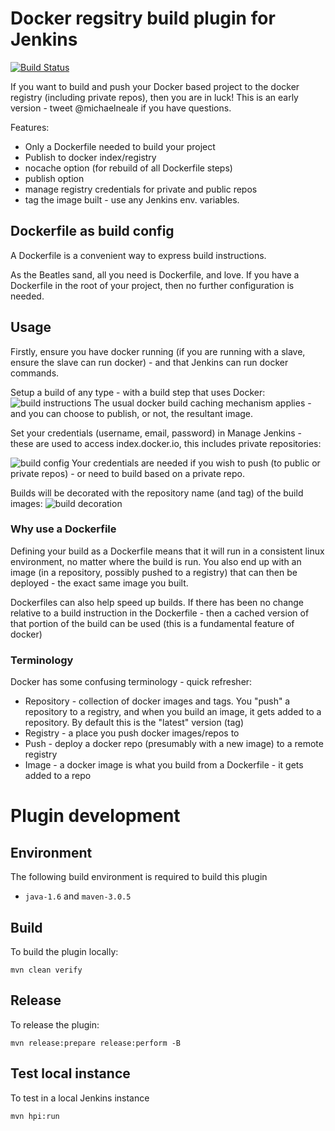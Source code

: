 # Docker regsitry build plugin for Jenkins

[![Build Status](https://buildhive.cloudbees.com/job/cloudbees/job/jenkins-docker-registry-builder/badge/icon)](https://buildhive.cloudbees.com/job/cloudbees/job/jenkins-docker-registry-builder/)

If you want to build and push your Docker based project to the docker registry (including private repos), then you are in luck! This is an early version - tweet @michaelneale if you have questions.

Features:
   * Only a Dockerfile needed to build your project
   * Publish to docker index/registry
   * nocache option (for rebuild of all Dockerfile steps)
   * publish option
   * manage registry credentials for private and public repos
   * tag the image built - use any Jenkins env. variables.


## Dockerfile as build config

A Dockerfile is a convenient way to express build instructions.

As the Beatles sand, all you need is Dockerfile, and love. If you have a Dockerfile in the root
of your project, then no further configuration is needed.

## Usage

Firstly, ensure you have docker running (if you are running with a slave, ensure the slave can run docker) - and that Jenkins can run docker commands.

Setup a build of any type - with a build step that uses Docker:
![build instructions](https://raw.githubusercontent.com/jenkinsci/docker-build-publish-plugin/master/build-config.png)
The usual docker build caching mechanism applies - and you can choose to publish, or not, the resultant image.

Set your credentials (username, email, password) in Manage Jenkins - these are used to access index.docker.io, this includes private repositories:

![build config](https://raw.githubusercontent.com/jenkinsci/docker-build-publish-plugin/master/registry-setup.png)
Your credentials are needed if you wish to push  (to public or private repos) - or need to build based on a private repo.

Builds will be decorated with the repository name (and tag) of the build images:
![build decoration](https://raw.githubusercontent.com/jenkinsci/docker-build-publish-plugin/master/build-label.png)

### Why use a Dockerfile

Defining your build as a Dockerfile means that it will run in a consistent linux environment, no matter where the build is run.
You also end up with an image (in a repository, possibly pushed to a registry) that can then be deployed - the exact same image you built.

Dockerfiles can also help speed up builds. If there has been no change relative to a build instruction in the Dockerfile - then a cached version of that portion of the build can be used (this is a fundamental feature of docker)


### Terminology

Docker has some confusing terminology - quick refresher:

 * Repository - collection of docker images and tags. You "push" a repository to a registry, and when you build an image, it gets added to a repository.
 By default this is the "latest" version (tag)
 * Registry - a place you push docker images/repos to
 * Push - deploy a docker repo (presumably with a new image) to a remote registry
 * Image - a docker image is what you build from a Dockerfile - it gets added to a repo

# Plugin development

## Environment

The following build environment is required to build this plugin

* `java-1.6` and `maven-3.0.5`

## Build

To build the plugin locally:

    mvn clean verify

## Release

To release the plugin:

    mvn release:prepare release:perform -B

## Test local instance

To test in a local Jenkins instance

    mvn hpi:run
